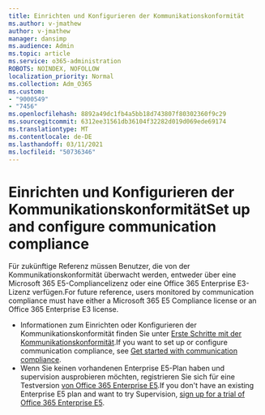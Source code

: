 ```yaml
---
title: Einrichten und Konfigurieren der Kommunikationskonformität
ms.author: v-jmathew
author: v-jmathew
manager: dansimp
ms.audience: Admin
ms.topic: article
ms.service: o365-administration
ROBOTS: NOINDEX, NOFOLLOW
localization_priority: Normal
ms.collection: Adm_O365
ms.custom:
- "9000549"
- "7456"
ms.openlocfilehash: 8892a49dc1fb4a5bb18d743807f80302360f9c29
ms.sourcegitcommit: 6312ee31561db36104f32282d019d069ede69174
ms.translationtype: MT
ms.contentlocale: de-DE
ms.lasthandoff: 03/11/2021
ms.locfileid: "50736346"
---
```

# <a name="set-up-and-configure-communication-compliance"></a><span data-ttu-id="4f566-102">Einrichten und Konfigurieren der Kommunikationskonformität</span><span class="sxs-lookup"><span data-stu-id="4f566-102">Set up and configure communication compliance</span></span>

<span data-ttu-id="4f566-103">Für zukünftige Referenz müssen Benutzer, die von der Kommunikationskonformität überwacht werden, entweder über eine Microsoft 365 E5-Compliancelizenz oder eine Office 365 Enterprise E3-Lizenz verfügen.</span><span class="sxs-lookup"><span data-stu-id="4f566-103">For future reference, users monitored by communication compliance must have either a Microsoft 365 E5 Compliance license or an Office 365 Enterprise E3 license.</span></span>

* <span data-ttu-id="4f566-104">Informationen zum Einrichten oder Konfigurieren der Kommunikationskonformität finden Sie unter [Erste Schritte mit der Kommunikationskonformität](https://go.microsoft.com/fwlink/?linkid=2111549).</span><span class="sxs-lookup"><span data-stu-id="4f566-104">If you want to set up or configure communication compliance, see [Get started with communication compliance](https://go.microsoft.com/fwlink/?linkid=2111549).</span></span>
* <span data-ttu-id="4f566-105">Wenn Sie keinen vorhandenen Enterprise E5-Plan haben und supervision ausprobieren möchten, registrieren Sie sich für eine Testversion [von Office 365 Enterprise E5](https://go.microsoft.com/fwlink/p/?LinkID=698279).</span><span class="sxs-lookup"><span data-stu-id="4f566-105">If you don't have an existing Enterprise E5 plan and want to try Supervision, [sign up for a trial of Office 365 Enterprise E5](https://go.microsoft.com/fwlink/p/?LinkID=698279).</span></span>
